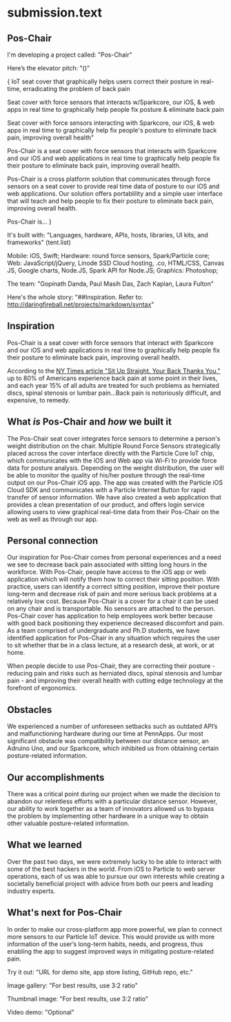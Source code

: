 # submission.text

## Pos-Chair

I'm developing a project called: "Pos-Chair"

Here’s the elevator pitch: "()"

{
IoT seat cover that graphically helps users correct their posture in real-time, erradicating the problem of back pain

Seat cover with force sensors that interacts w/Sparkcore, our iOS, & web apps in real time to graphically help people fix posture & eliminate back pain

Seat cover with force sensors interacting with Sparkcore, our iOS, & web apps in real time to graphically help fix people's posture to eliminate back pain, improving overall health"

Pos-Chair is a seat cover with force sensors that interacts with Sparkcore and our iOS and web applications in real time to graphically help people fix their posture to eliminate back pain, improving overall health. 

Pos-Chair is a cross platform solution that communicates through force sensors on a seat cover to provide real time data of  posture to our iOS and web applications. Our solution offers portablility and a simple user interface that will teach and help people to fix their posture to eliminate back pain, improving overall health. 

Pos-Chair is...
}

It's built with: "Languages, hardware, APIs, hosts, libraries, UI kits, and frameworks"
(tent.list)

Mobile: iOS, Swift; 
Hardware: round force sensors, Spark/Particle core; 
Web: JavaScript/jQuery, Linode SSD Cloud hosting, .co, HTML/CSS, Canvas JS, Google charts, Node.JS, Spark API for Node.JS; Graphics: Photoshop;

The team: "Gopinath Danda, Paul Masih Das, Zach Kaplan, Laura Fulton"

Here's the whole story: 
"##Inspiration. Refer to: http://daringfireball.net/projects/markdown/syntax"

## Inspiration
Pos-Chair is a seat cover with force sensors that interact with Sparkcore and our iOS and web applications in real time to graphically help people fix their posture to eliminate back pain, improving overall health. 

According to the [NY Times article "Sit Up Straight. Your Back Thanks You,"](http://www.nytimes.com/2011/06/25/health/25consumer.html?_r=0) up to 80% of Americans experience back pain at some point in their lives, and each year 15% of all adults are treated for such problems as herniated discs, spinal stenosis or lumbar pain...Back pain is notoriously difficult, and expensive, to remedy. 

## What _is_ Pos-Chair and _how_ we built it
The Pos-Chair seat cover integrates force sensors to determine a person's weight distribution on the chair. Multiple Round Force Sensors strategically placed across the cover interface directly with the Particle Core IoT chip, which communicates with the iOS and Web app via Wi-Fi to provide force data for posture analysis. Depending on the weight distribution, the user will be able to monitor the quality of his/her posture through the real-time output on our Pos-Chair iOS app. The app was created with the Particle iOS Cloud SDK and communicates with a Particle Internet Button for rapid transfer of sensor information. We have also created a web application that provides a clean presentation of our product, and offers login service allowing users to view graphical real-time data from their Pos-Chair on the web as well as through our app.

## Personal connection
Our inspiration for Pos-Chair comes from personal experiences and a need we see to decrease back pain associated with sitting long hours in the workforce. With Pos-Chair, people have access to the iOS app or web application which will notify them how to correct their sitting position. With practice, users can identify a correct sitting position, improve their posture long-term and decrease risk of pain and more serious back problems at a relatively low cost. Because Pos-Chair is a cover for a chair it can be used on any chair and is transportable. No sensors are attached to the person. Pos-Chair cover has application to help employees work better because with good back positioning they experience decreased discomfort and pain. As a team comprised of undergraduate and Ph.D students, we have identified application for Pos-Chair in any situation which requires the user to sit whether that be in a class lecture, at a research desk, at work, or at home.

When people decide to use Pos-Chair, they are correcting their posture - reducing pain and risks such as herniated discs, spinal stenosis and lumbar pain - and improving their overall health with cutting edge technology at the forefront of ergonomics.

## Obstacles
We experienced a number of unforeseen setbacks such as outdated API’s and malfunctioning hardware during our time at PennApps. Our most significant obstacle was compatibility between our distance sensor, an Adruino Uno, and our Sparkcore, which inhibited us from obtaining certain posture-related information.

## Our accomplishments
There was a critical point during our project when we made the decision to abandon our relentless efforts with a particular distance sensor. However, our ability to work together as a team of innovators allowed us to bypass the problem by implementing other hardware in a unique way to obtain other valuable posture-related information.

## What we learned
Over the past two days, we were extremely lucky to be able to interact with some of the best hackers in the world. From iOS to Particle to web server operations, each of us was able to pursue our own interests while creating a societally beneficial project with advice from both our peers and leading industry experts. 

## What's next for Pos-Chair
In order to make our cross-platform app more powerful, we plan to connect more sensors to our Particle IoT device. This would provide us with more information of the user’s long-term habits, needs, and progress, thus enabling the app to suggest improved ways in mitigating posture-related pain.

Try it out: "URL for demo site, app store listing, GitHub repo, etc."

Image gallery: "For best results, use 3:2 ratio"

Thumbnail image: "For best results, use 3:2 ratio"

Video demo: "Optional"





